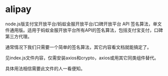# alipay
node.js版支付宝开放平台/蚂蚁金服开放平台/口碑开放平台 API 签名算法，单文件通用版。适用于蚂蚁金服开放平台所有API的签名算法，包括支付宝支付，口碑第三方代理。

通常情况下我们只需要一个简单的签名算法，其它内容看文档就能搞定了。

见index.js文件内容，仅需安装axios和crypto，axios或用其它同类组件替代。

具体用法相信需要此文件的人一看便知。
